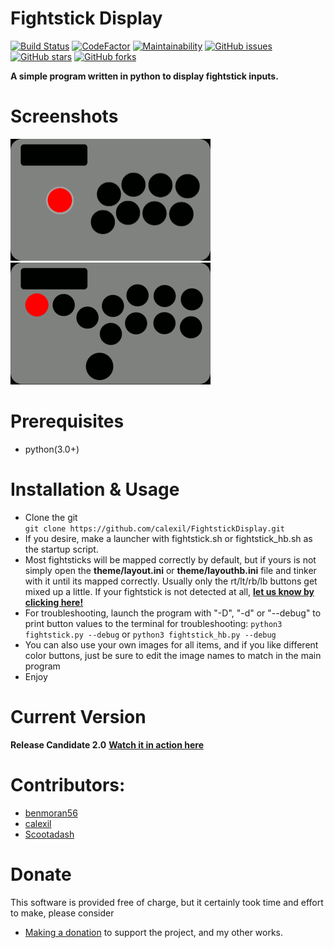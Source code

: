 # Fightstick Display  
[![Build Status](https://travis-ci.org/calexil/FightstickDisplay.svg?branch=master)](https://travis-ci.org/calexil/FightstickDisplay)  [![CodeFactor](https://www.codefactor.io/repository/github/calexil/fightstickdisplay/badge)](https://www.codefactor.io/repository/github/calexil/fightstickdisplay)  [![Maintainability](https://api.codeclimate.com/v1/badges/237a2b5bbbfd21b0c613/maintainability)](https://codeclimate.com/github/calexil/FightstickDisplay/maintainability)  [![GitHub issues](https://img.shields.io/github/issues/calexil/FightstickDisplay.svg)](https://github.com/calexil/FightstickDisplay/issues)  [![GitHub stars](https://img.shields.io/github/stars/calexil/FightstickDisplay.svg)](https://github.com/calexil/FightstickDisplay/stargazers)  [![GitHub forks](https://img.shields.io/github/forks/calexil/FightstickDisplay.svg)](https://github.com/calexil/FightstickDisplay/network) 

**A simple program written in python to display fightstick inputs.**
# Screenshots
<img src="/theme/fightstick.gif" width="320" height="195"><img src="/theme/fightstickHB.gif" width="320" height="195">


# Prerequisites
* python(3.0+)

# Installation & Usage
* Clone the git  
`git clone https://github.com/calexil/FightstickDisplay.git`
* If you desire, make a launcher with fightstick.sh or fightstick_hb.sh as the startup script.
* Most fightsticks will be mapped correctly by default, but if yours is not
simply open the **theme/layout.ini** or **theme/layouthb.ini** file and tinker with it until its mapped correctly.
Usually only the rt/lt/rb/lb buttons get mixed up a little. If your fightstick is not detected
at all, **[let us know by clicking here!](https://github.com/calexil/FightstickDisplay/issues/new?title=My%20Gamepad%20was%20not%20detected!&body=My%20Gamepad%20Make:%0A%0AMy%20Gamepad%20Model:%0A)**
* For troubleshooting, launch the program with "-D", "-d" or "--debug" to print button values to the terminal for troubleshooting: `python3 fightstick.py --debug` or `python3 fightstick_hb.py --debug`
* You can also use your own images for all items, and if you like different color buttons, just be sure to edit the image names to match in the main program
* Enjoy

# Current Version
**Release Candidate 2.0** **[Watch it in action here](https://twitch.tv/calexil)**
# Contributors:
* [benmoran56](https://github.com/benmoran56)
* [calexil](https://github.com/calexil)
* [Scootadash](https://www.reddit.com/user/wonderful72pike) 

# Donate
This software is provided free of charge, but it certainly took time and effort to make, please consider
* [Making a donation](https://calexil.com/#donate) to support the project, and my other works.
